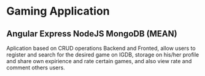 # Gaming Application
<h2>Angular Express NodeJS MongoDB (MEAN)</h2>

Aplication based on CRUD operations Backend and Fronted, allow users to register and search for the desired game on IGDB, storage on his/her profile and share own expirience 
and rate certain games, and also view rate and comment others users.
